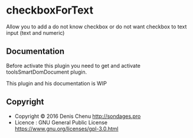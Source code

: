 # checkboxForText
Allow you to add a do not know checkbox or do not want checkbox to text input (text and numeric)

## Documentation
Before activate this plugin you need to get and activate toolsSmartDomDocument plugin.

This plugin and his documentation is WIP

## Copyright
- Copyright © 2016 Denis Chenu <http://sondages.pro>
- Licence : GNU General Public License <https://www.gnu.org/licenses/gpl-3.0.html>
